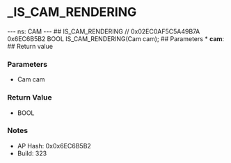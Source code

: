 # _IS_CAM_RENDERING

--- ns: CAM --- ## IS_CAM_RENDERING  // 0x02EC0AF5C5A49B7A 0x6EC6B5B2 BOOL IS_CAM_RENDERING(Cam cam);   ## Parameters * **cam**:  ## Return value

### Parameters
* Cam cam

### Return Value
* BOOL

### Notes
* AP Hash: 0x0x6EC6B5B2
* Build: 323

